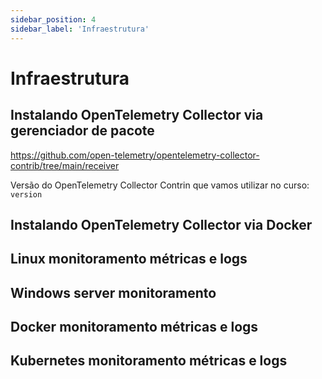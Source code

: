 ```yaml
---
sidebar_position: 4
sidebar_label: 'Infraestrutura'
---
```


# Infraestrutura

## Instalando OpenTelemetry Collector via gerenciador de pacote

https://github.com/open-telemetry/opentelemetry-collector-contrib/tree/main/receiver

Versão do OpenTelemetry Collector Contrin que vamos utilizar no curso: `version`

## Instalando OpenTelemetry Collector via Docker

## Linux monitoramento métricas e logs

## Windows server monitoramento

## Docker monitoramento métricas e logs

## Kubernetes monitoramento métricas e logs

